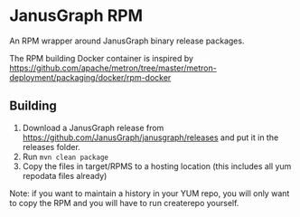 # JanusGraph RPM

An RPM wrapper around JanusGraph binary release packages.

The RPM building Docker container is inspired by https://github.com/apache/metron/tree/master/metron-deployment/packaging/docker/rpm-docker

## Building

1. Download a JanusGraph release from https://github.com/JanusGraph/janusgraph/releases and put it in the releases folder.
2. Run `mvn clean package`
3. Copy the files in target/RPMS to a hosting location (this includes all yum repodata files already)

Note: if you want to maintain a history in your YUM repo, you will only want to copy the RPM and you will have to run createrepo yourself.